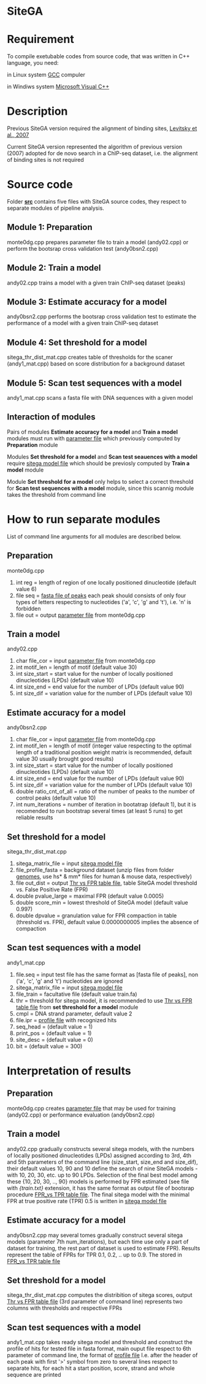 # SiteGA
# Requirement
To compile exetubable codes from source code, that was written in C++ language, you need:

in Linux system [GCC](https://gcc.gnu.org/) compuler 

in Windiws system [Microsoft Visual C++](https://visualstudio.microsoft.com/vs/express/)

# Description
Previous SiteGA version required the alignment of binding sites, [Levitsky et al., 2007](https://doi.org/10.1186/1471-2105-8-481)

Current SiteGA version represented the algorithm of previous version (2007) adopted for de novo search in a ChIP-seq dataset, i.e. the alignment of binding sites is not required

# Source code
Folder [**src**](https://github.com/parthian-sterlet/sitega/tree/master/src) contains five files with SiteGA source codes, they respect to separate modules of pipeline analysis. 
## Module 1: Preparation
monte0dg.cpp prepares parameter file to train a model (andy02.cpp) or perform the bootsrap cross validation test (andy0bsn2.cpp)
## Module 2: Train a model
andy02.cpp  trains a model with a given train ChIP-seq dataset (peaks)
## Module 3: Estimate accuracy for a model
andy0bsn2.cpp performs the bootsrap cross validation test to estimate the performance of a model with a given train ChIP-seq dataset
## Module 4: Set threshold for a model
sitega_thr_dist_mat.cpp creates table of thresholds for the scaner (andy1_mat.cpp) based on score distribution for a background dataset
## Module 5: Scan test sequences with a model
andy1_mat.cpp scans a fasta file with DNA sequences with a given model

## Interaction of modules
Pairs of modules **Estimate accuracy for a model** and **Train a model** modules must run with [parameter file](https://github.com/parthian-sterlet/sitega/blob/master/examples/diagonal_cov.mnt) which previously computed by **Preparation** module

Modules **Set threshold for a model** and **Scan test seauences with a model** require [sitega model file](https://github.com/parthian-sterlet/sitega/blob/master/examples/model.mat) which should be previosly computed by **Train a model** module

Module **Set threshold for a model** only helps to select a correct threshold for **Scan test sequences with a model** module, since this scannig module takes the threshold from command line

# How to run separate modules
List of command line arguments for all modules are described below.

## Preparation

monte0dg.cpp 
1. int reg = length of region of one locally positioned dinucleotide (default value 6)
2. file seq = [fasta file of peaks](https://github.com/parthian-sterlet/sitega/blob/master/examples/peaks.fa) each peak should consists of only four types of letters respecting to nucleotides ('a', 'c', 'g' and 't'), i.e. 'n' is forbidden
3. file out = output [parameter file](https://github.com/parthian-sterlet/sitega/blob/master/examples/diagonal_cov.mnt) from monte0dg.cpp 

## Train a model

andy02.cpp
1. char file_cor = input [parameter file](https://github.com/parthian-sterlet/sitega/blob/master/examples/diagonal_cov.mnt) from monte0dg.cpp 
2. int motif_len = length of motif (default value 30)
3. int size_start = start value for the number of locally positioned dinucleotides (LPDs) (default value 10)
4. int size_end = end value for the number of LPDs (default value 90)
5. int size_dif = variation value for the number of LPDs (default value 10)

## Estimate accuracy for a model

andy0bsn2.cpp
1. char file_cor = input [parameter file](https://github.com/parthian-sterlet/sitega/blob/master/examples/diagonal_cov.mnt) from monte0dg.cpp 
2. int motif_len = length of motif (integer value respecting to the optimal length of a traditional position weight matrix is recommended, default value 30 usually brought good results)
3. int size_start = start value for the number of locally positioned dinucleotides (LPDs) (default value 10)
4. int size_end = end value for the number of LPDs (default value 90)
5. int size_dif = variation value for the number of LPDs (default value 10)
6. double ratio_cnt_of_all  = ratio of the number of peaks to the number of control peaks (default value 10)
7. int num_iterations = number of iteration in bootatrap (default 1), but it is recomended to run bootstrap several times (at least 5 runs) to get reliable results

## Set threshold for a model

sitega_thr_dist_mat.cpp
1. sitega_matrix_file = input [sitega model file](https://github.com/parthian-sterlet/sitega/blob/master/examples/model.mat)
2. file_profile_fasta = background dataset (unzip files from folder [genomes](https://github.com/parthian-sterlet/sitega/tree/master/genomes), use hs* & mm* files for human & mouse data, respectively)
3. file out_dist = output [Thr vs FPR table file](https://github.com/parthian-sterlet/sitega/blob/master/examples/thr_fpr), table SiteGA model threshold vs. False Positive Rate (FPR)
4. double pvalue_large = maximal FPR (default value 0.0005)
5. double score_min = lowest threshold of SiteGA model (default value 0.997)
6. double dpvalue = granulation value for FPR compaction in table (threshold vs. FPR), default value 0.0000000005 implies the absence of compaction

## Scan test sequences with a model

andy1_mat.cpp
1. file.seq = input test file has the same format as [fasta file of peaks], non ('a', 'c', 'g' and 't') nucleotides are ignored
2. sitega_matrix_file = input [sitega model file](https://github.com/parthian-sterlet/sitega/blob/master/examples/model.mat)
3. file_train = facultative file (default value train.fa)
4. thr = threshold for sitega model, it is recommended to use [Thr vs FPR table file](https://github.com/parthian-sterlet/sitega/blob/master/examples/thr_fpr) from **set threshold for a model** module
5. cmpl = DNA strand parameter, default value 2 
6. file.ipr = [profile file](https://github.com/parthian-sterlet/sitega/blob/master/examples/hit_profile) with recognized hits
7. seq_head = (default value = 1)
8. print_pos = (default value = 1)
9. site_desc = (default value = 0)
10. bit = (default value = 300)

# Interpretation of results

## Preparation

monte0dg.cpp creates [parameter file](https://github.com/parthian-sterlet/sitega/blob/master/examples/diagonal_cov.mnt) that may be used for training (andy02.cpp) or performance evaluation (andy0bsn2.cpp)

## Train a model

andy02.cpp gradually constructs several sitega models, with the numbers of locally positioned dinucleotides (LPDs) assigned according to 3rd, 4th and 5th parameters of the command line (size_start, size_end and size_dif), their default values 10, 90 and 10 define the search of nine SiteGA models - with 10, 20, 30, etc. up to 90 LPDs. Selection of the final best model among these {10, 20, 30, .., 90} models is performed by FPR estimated (see file with *{train.txt}* extension, it has the same format as output file of bootsrap procedure [FPR_vs TPR table file](https://github.com/parthian-sterlet/sitega/blob/master/examples/model_bs1.txt). The final sitega model with the minimal FPR at true positive rate (TPR) 0.5 is written in [sitega model file](https://github.com/parthian-sterlet/sitega/blob/master/examples/model.mat)

## Estimate accuracy for a model

andy0bsn2.cpp may several tomes gradually construct several sitega models (parameter 7th num_iterations), but each time use only a part of dataset for training, the rest part of dataset is used to estimate FPR). Results represent the table of FPRs for TPR 0.1, 0.2, .. up to 0.9. The stored in [FPR_vs TPR table file](https://github.com/parthian-sterlet/sitega/blob/master/examples/model_bs1.txt)

## Set threshold for a model

sitega_thr_dist_mat.cpp computes the distribition of sitega scores, output [Thr vs FPR table file](https://github.com/parthian-sterlet/sitega/blob/master/examples/thr_fpr) (3rd parameter of command line) represents two columns with thresholds and respective FPRs

## Scan test sequences with a model

andy1_mat.cpp takes ready sitega model and threshold and construct the profile of hits for tested file in fasta format, main ouput file respect to 6th parameter of command line, the format of [profile file](https://github.com/parthian-sterlet/sitega/blob/master/examples/hit_profile)
I.e. after the header of each peak with first '>' symbol from zero to several lines respect to separate hits, for each hit a start position, score, strand and whole sequence are printed

